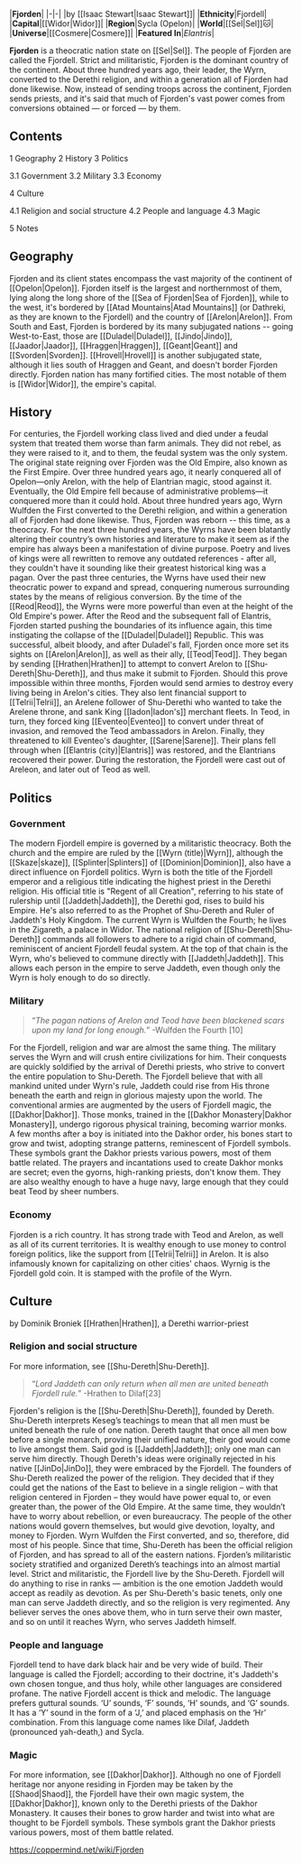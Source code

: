 |**Fjorden**|
|-|-|
|by [[Isaac Stewart\|Isaac Stewart]]|
|**Ethnicity**|Fjordell|
|**Capital**|[[Widor\|Widor]]|
|**Region**|Sycla (Opelon)|
|**World**|[[Sel\|Sel]]🐱︎|
|**Universe**|[[Cosmere\|Cosmere]]|
|**Featured In**|*Elantris*|

**Fjorden** is a theocratic nation state on [[Sel\|Sel]]. The people of Fjorden are called the Fjordell.
Strict and militaristic, Fjorden is the dominant country of the continent. About three hundred years ago, their leader, the Wyrn, converted to the Derethi religion, and within a generation all of Fjorden had done likewise. Now, instead of sending troops across the continent, Fjorden sends priests, and it's said that much of Fjorden's vast power comes from conversions obtained — or forced — by them.

## Contents

1 Geography
2 History
3 Politics

3.1 Government
3.2 Military
3.3 Economy


4 Culture

4.1 Religion and social structure
4.2 People and language
4.3 Magic


5 Notes


## Geography
Fjorden and its client states encompass the vast majority of the continent of [[Opelon\|Opelon]]. Fjorden itself is the largest and northernmost of them, lying along the long shore of the [[Sea of Fjorden\|Sea of Fjorden]], while to the west, it's bordered by [[Atad Mountains\|Atad Mountains]] (or Dathreki, as they are known to the Fjordell) and the country of [[Arelon\|Arelon]]. From South and East, Fjorden is bordered by its many subjugated nations -- going West-to-East, those are [[Duladel\|Duladel]], [[Jindo\|Jindo]], [[Jaador\|Jaador]], [[Hraggen\|Hraggen]], [[Geant\|Geant]] and [[Svorden\|Svorden]]. [[Hrovell\|Hrovell]] is another subjugated state, although it lies south of Hraggen and Geant, and doesn't border Fjorden directly.
Fjorden nation has many fortified cities. The most notable of them is [[Widor\|Widor]], the empire's capital.

## History
For centuries, the Fjordell working class lived and died under a feudal system that treated them worse than farm animals. They did not rebel, as they were raised to it, and to them, the feudal system was the only system.
The original state reigning over Fjorden was the Old Empire, also known as the First Empire. Over three hundred years ago, it nearly conquered all of Opelon—only Arelon, with the help of Elantrian magic, stood against it. Eventually, the Old Empire fell because of administrative problems—it conquered more than it could hold.
About three hundred years ago, Wyrn Wulfden the First converted to the Derethi religion, and within a generation all of Fjorden had done likewise. Thus, Fjorden was reborn -- this time, as a theocracy. For the next three hundred years, the Wyrns have been blatantly altering their country’s own histories and literature to make it seem as if the empire has always been a manifestation of divine purpose. Poetry and lives of kings were all rewritten to remove any outdated references - after all, they couldn't have it sounding like their greatest historical king was a pagan.
Over the past three centuries, the Wyrns have used their new theocratic power to expand and spread, conquering numerous surrounding states by the means of religious conversion. By the time of the [[Reod\|Reod]], the Wyrns were more powerful than even at the height of the Old Empire's power.
After the Reod and the subsequent fall of Elantris, Fjorden started pushing the boundaries of its influence again, this time instigating the collapse of the [[Duladel\|Duladel]] Republic.  This was successful, albeit bloody, and after Duladel's fall, Fjorden once more set its sights on [[Arelon\|Arelon]], as well as their ally, [[Teod\|Teod]].
They began by sending [[Hrathen\|Hrathen]] to attempt to convert Arelon to [[Shu-Dereth\|Shu-Dereth]], and thus make it submit to Fjorden. Should this prove impossible within three months, Fjorden would send armies to destroy every living being in Arelon's cities. They also lent financial support to [[Telrii\|Telrii]], an Arelene follower of Shu-Derethi who wanted to take the Arelene throne, and sank King [[Iadon\|Iadon's]] merchant fleets.
In Teod, in turn, they forced king [[Eventeo\|Eventeo]] to convert under threat of invasion, and removed the Teod ambassadors in Arelon. Finally, they threatened to kill Eventeo's daughter, [[Sarene\|Sarene]].
Their plans fell through when [[Elantris (city)\|Elantris]] was restored, and the Elantrians recovered their power. During the restoration, the Fjordell were cast out of Areleon, and later out of Teod as well.

## Politics
### Government
The modern Fjordell empire is governed by a militaristic theocracy. Both the church and the empire are ruled by the [[Wyrn (title)\|Wyrn]], although the [[Skaze\|skaze]], [[Splinter\|Splinters]] of [[Dominion\|Dominion]], also have a direct influence on Fjordell politics.
Wyrn is both the title of the Fjordell emperor and a religious title indicating the highest priest in the Derethi religion. His official title is "Regent of all Creation", referring to his state of rulership until [[Jaddeth\|Jaddeth]], the Derethi god, rises to build his Empire. He's also referred to as the Prophet of Shu-Dereth and Ruler of Jaddeth's Holy Kingdom. The current Wyrn is Wulfden the Fourth; he lives in the Zigareth, a palace in Widor.
The national religion of [[Shu-Dereth\|Shu-Dereth]] commands all followers to adhere to a rigid chain of command, reminiscent of ancient Fjordell feudal system. At the top of that chain is the Wyrn, who's believed to commune directly with [[Jaddeth\|Jaddeth]]. This allows each person in the empire to serve Jaddeth, even though only the Wyrn is holy enough to do so directly.

### Military
>“*The pagan nations of Arelon and Teod have been blackened scars upon my land for long enough.*”
\-Wulfden the Fourth [10]


For the Fjordell, religion and war are almost the same thing. The military serves the Wyrn and will crush entire civilizations for him. Their conquests are quickly soldified by the arrival of Derethi priests, who strive to convert the entire population to Shu-Dereth. The Fjordell believe that with all mankind united under Wyrn's rule, Jaddeth could rise from His throne beneath the earth and reign in glorious majesty upon the world.
The conventional armies are augmented by the users of Fjordell magic, the [[Dakhor\|Dakhor]]. Those monks, trained in the [[Dakhor Monastery\|Dakhor Monastery]], undergo rigorous physical training, becoming warrior monks. A few months after a boy is initiated into the Dakhor order, his bones start to grow and twist, adopting strange patterns, reminescent of Fjordell symbols. These symbols grant the Dakhor priests various powers, most of them battle related. The prayers and incantations used to create Dakhor monks are secret; even the gyorns, high-ranking priests, don't know them.
They are also wealthy enough to have a huge navy, large enough that they could beat Teod by sheer numbers.

### Economy
Fjorden is a rich country. It has strong trade with Teod and Arelon, as well as all of its current territories. It is wealthy enough to use money to control foreign politics, like the support from [[Telrii\|Telrii]] in Arelon. It is also infamously known for capitalizing on other cities' chaos.
Wyrnig is the Fjordell gold coin. It is stamped with the profile of the Wyrn.

## Culture
 by  Dominik Broniek  [[Hrathen\|Hrathen]], a Derethi warrior-priest
### Religion and social structure
For more information, see [[Shu-Dereth\|Shu-Dereth]].
>“*Lord Jaddeth can only return when all men are united beneath Fjordell rule.*”
\-Hrathen to Dilaf[23]


Fjorden's religion is the [[Shu-Dereth\|Shu-Dereth]], founded by Dereth. Shu-Dereth interprets Keseg’s teachings to mean that all men must be united beneath the rule of one nation. Dereth taught that once all men bow before a single monarch, proving their unified nature, their god would come to live amongst them. Said god is [[Jaddeth\|Jaddeth]]; only one man can serve him directly.
Though Dereth's ideas were originally rejected in his native [[JinDo\|JinDo]], they were embraced by the Fjordell. The founders of Shu-Dereth realized the power of the religion. They decided that if they could get the nations of the East to believe in a single religion – with that religion centered in Fjorden – they would have power equal to, or even greater than, the power of the Old Empire. At the same time, they wouldn’t have to worry about rebellion, or even bureaucracy. The people of the other nations would govern themselves, but would give devotion, loyalty, and money to Fjorden.
Wyrn Wulfden the First converted, and so, therefore, did most of his people. Since that time, Shu-Dereth has been the official religion of Fjorden, and has spread to all of the eastern nations. Fjorden’s militaristic society stratified and organized Dereth’s teachings into an almost martial level.
Strict and militaristic, the Fjordell live by the Shu-Dereth. Fjordell will do anything to rise in ranks — ambition is the one emotion Jaddeth would accept as readily as devotion. As per Shu-Dereth's basic tenets, only one man can serve Jaddeth directly, and so the religion is very regimented. Any believer serves the ones above them, who in turn serve their own master, and so on until it reaches Wyrn, who serves Jaddeth himself.

### People and language
Fjordell tend to have dark black hair and be very wide of build. Their language is called the Fjordell; according to their doctrine, it's Jaddeth's own chosen tongue, and thus holy, while other languages are considered profane. The native Fjordell accent is thick and melodic.
The language prefers guttural sounds. ‘U’ sounds, ‘F’ sounds, ‘H’ sounds, and ‘G’ sounds. It has a ‘Y’ sound in the form of a ‘J,’ and placed emphasis on the ‘Hr’ combination. From this language come names like Dilaf, Jaddeth (pronounced yah-death,) and Sycla.

### Magic
For more information, see [[Dakhor\|Dakhor]].
Although no one of Fjordell heritage nor anyone residing in Fjorden may be taken by the [[Shaod\|Shaod]], the Fjordell have their own magic system, the [[Dakhor\|Dakhor]], known only to the Derethi priests of the Dakhor Monastery. It causes their bones to grow harder and twist into what are thought to be Fjordell symbols. These symbols grant the Dakhor priests various powers, most of them battle related.



https://coppermind.net/wiki/Fjorden